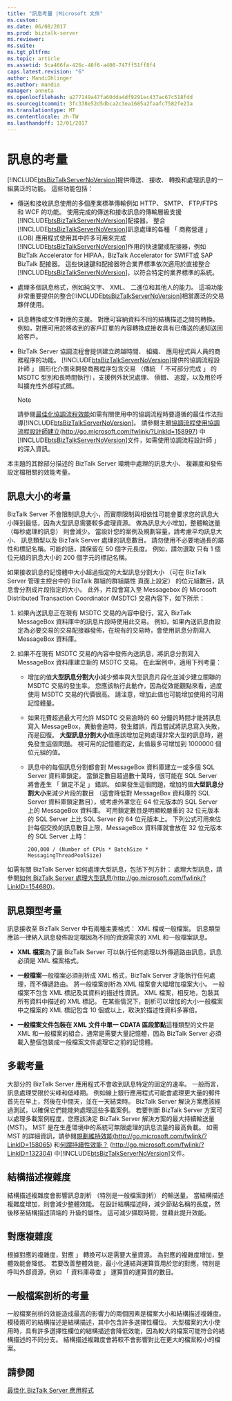 ```yaml
---
title: "訊息考量 |Microsoft 文件"
ms.custom: 
ms.date: 06/08/2017
ms.prod: biztalk-server
ms.reviewer: 
ms.suite: 
ms.tgt_pltfrm: 
ms.topic: article
ms.assetid: 5ca466fa-426c-46f6-a400-747ff51ff8f4
caps.latest.revision: "6"
author: MandiOhlinger
ms.author: mandia
manager: anneta
ms.openlocfilehash: a277149a47fa60dda4df9291ec437ac67c518fdd
ms.sourcegitcommit: 3fc338e52d5dbca2c3ea1685a2faafc7582fe23a
ms.translationtype: MT
ms.contentlocale: zh-TW
ms.lasthandoff: 12/01/2017
---
```

# <a name="message-considerations"></a>訊息的考量
[!INCLUDE[btsBizTalkServerNoVersion](../includes/btsbiztalkservernoversion-md.md)]提供傳送、 接收、 轉換和處理訊息的一組廣泛的功能。 這些功能包括：  
  
-   傳送和接收訊息使用的多個產業標準傳輸例如 HTTP、 SMTP、 FTP/FTPS 和 WCF 的功能。 使用完成的傳送和接收訊息的傳輸層級支援[!INCLUDE[btsBizTalkServerNoVersion](../includes/btsbiztalkservernoversion-md.md)]配接器。 整合[!INCLUDE[btsBizTalkServerNoVersion](../includes/btsbiztalkservernoversion-md.md)]訊息處理的各種 「 商務營運 」 (LOB) 應用程式使用其中許多可用來完成[!INCLUDE[btsBizTalkServerNoVersion](../includes/btsbiztalkservernoversion-md.md)]作用的快速鍵或配接器，例如 BizTalk Accelerator for HIPAA，BizTalk Accelerator for SWIFT或 SAP BizTalk 配接器。 這些快速鍵和配接器符合業界標準依次適用於直接整合[!INCLUDE[btsBizTalkServerNoVersion](../includes/btsbiztalkservernoversion-md.md)]，以符合特定的業界標準的系統。  
  
-   處理多個訊息格式，例如純文字、 XML、 二進位和其他人的能力。 這項功能非常重要提供的整合[!INCLUDE[btsBizTalkServerNoVersion](../includes/btsbiztalkservernoversion-md.md)]相當廣泛的交易夥伴使用。  
  
-   訊息轉換或文件對應的支援。 對應可容納資料不同的結構描述之間的轉換。 例如，對應可用於將收到的客戶訂單的內容轉換成接收具有已傳送的通知送回給客戶。  
  
-   BizTalk Server 協調流程會提供建立跨越時間、 組織、 應用程式與人員的商務程序的功能。 [!INCLUDE[btsBizTalkServerNoVersion](../includes/btsbiztalkservernoversion-md.md)]提供的協調流程設計師 」 圖形化介面來開發商務程序包含交易 （傳統 「 不可部分完成 」 的 MSDTC 型別和長時間執行），支援例外狀況處理、 偵錯、 追蹤，以及用於呼叫擴充性外部程式碼。  
  
    > [!NOTE]  
    >  請參閱[最佳化協調流程效能](../technical-guides/optimizing-orchestration-performance.md)如需有關使用中的協調流程時要遵循的最佳作法指導[!INCLUDE[btsBizTalkServerNoVersion](../includes/btsbiztalkservernoversion-md.md)]。 請參閱主題[協調流程使用協調流程設計師建立](http://go.microsoft.com/fwlink/?LinkId=158997)(http://go.microsoft.com/fwlink/?LinkId=158997) 中[!INCLUDE[btsBizTalkServerNoVersion](../includes/btsbiztalkservernoversion-md.md)]文件，如需使用協調流程設計師 」 的深入資訊。  
  
 本主題的其餘部分描述的 BizTalk Server 環境中處理的訊息大小、 複雜度和發佈設定檔相關的效能考量。  
  
## <a name="message-size-considerations"></a>訊息大小的考量  
 BizTalk Server 不會限制訊息大小，而實際限制與相依性可能會要求您的訊息大小降到最低，因為大型訊息需要較多處理資源。 做為訊息大小增加，整體輸送量 （每秒處理的訊息） 則會減少。 當設計您的案例及規劃容量，請考慮平均訊息大小、 訊息類型以及 BizTalk Server 處理的訊息數目。 請勿使用不必要地過長的屬性和標記名稱。可能的話，請保留在 50 個字元長度。 例如，請勿選取 只有 1 個位元組的訊息大小的 200 個字元的標記名稱。  
  
 如果接收訊息的記憶體中大小超過指定的大型訊息分割大小 （可在 BizTalk Server 管理主控台中的 BizTalk 群組的群組屬性 頁面上設定） 的位元組數目，訊息會分割成片段指定的大小。 此外，片段會寫入至 Messagebox 的 Microsoft Distributed Transaction Coordinator (MSDTC) 交易內容下，如下所示：  
  
1.  如果內送訊息正在現有 MSDTC 交易的內容中發行，寫入 BizTalk MessageBox 資料庫中的訊息片段時使用此交易。 例如，如果內送訊息由設定為必要交易的交易配接器發佈，在現有的交易時，會使用訊息分割寫入 MessageBox 資料庫。  
  
2.  如果不在現有 MSDTC 交易的內容中發佈內送訊息，將訊息分割寫入 MessageBox 資料庫建立新的 MSDTC 交易。 在此案例中，適用下列考量：  
  
    -   增加的值**大型訊息分割大小**減少頻率與大型訊息片段化並減少建立關聯的 MSDTC 交易的發生率。 您應該執行此動作，因為從效能觀點來看，過度使用 MSDTC 交易的代價很高。 請注意，增加此值也可能增加使用的可用記憶體量。  
  
    -   如果花費超過最大可允許 MSDTC 交易逾時的 60 分鐘的時間才能將訊息寫入 MessageBox，異動會逾時，發生錯誤，而且嘗試將訊息寫入失敗，而是回復。 **大型訊息分割大小**值應該增加足夠處理非常大型的訊息時，避免發生這個問題。 視可用的記憶體而定，此值最多可增加到 1000000 個位元組的值。  
  
    -   訊息中的每個訊息分割都會對 MessageBox 資料庫建立一或多個 SQL Server 資料庫鎖定。 當鎖定數目超過數十萬時，很可能在 SQL Server 將會產生 「 鎖定不足 」 錯誤。 如果發生這個問題，增加的值**大型訊息分割大小**来減少片段的數目 （這會降低對 MessageBox 資料庫的 SQL Server 資料庫鎖定數目），或考慮外罩您在 64 位元版本的 SQL Server 上的 MessageBox 資料庫。 可用鎖定數目是明顯較嚴重的 32 位元版本的 SQL Server 上比 SQL Server 的 64 位元版本上。 下列公式可用來估計每個交換的訊息數目上限，MessageBox 資料庫就會放在 32 位元版本的 SQL Server 上時：  
  
        ```  
        200,000 / (Number of CPUs * BatchSize * MessagingThreadPoolSize)  
        ```  
  
 如需有關 BizTalk Server 如何處理大型訊息，包括下列方針： 處理大型訊息，請參閱[如何 BizTalk Server 處理大型訊息](http://go.microsoft.com/fwlink/?LinkID=154680)(http://go.microsoft.com/fwlink/?LinkID=154680)。  
  
## <a name="message-type-considerations"></a>訊息類型考量  
 訊息接收至 BizTalk Server 中有兩種主要格式： XML 檔或一般檔案。 訊息類型應該一律納入訊息發佈設定檔因為不同的資源需求的 XML 和一般檔案訊息。  
  
-   **XML 檔案**為了讓 BizTalk Server 可以執行任何處理以外傳遞路由訊息，訊息必須是 XML 檔案格式。  
  
-   **一般檔案**一般檔案必須剖析成 XML 格式，BizTalk Server 才能執行任何處理，而不傳遞路由。 將一般檔案剖析為 XML 檔案會大幅增加檔案大小。 一般檔案不包含 XML 標記及其資料的描述性資訊。 XML 檔案，相反地，包裝其所有資料中描述的 XML 標記。 在某些情況下，剖析可以增加的大小一般檔案中之檔案的 XML 標記包含 10 個或以上，取決於描述性資料多寡倍。  
  
-   **一般檔案文件包裝在 XML 文件中單一 CDATA 區段節點**這種類型的文件是 XML 和一般檔案的組合，通常是需要大量記憶體，因為 BizTalk Server 必須載入整個包裝成一般檔案文件處理它之前的記憶體。  
  
## <a name="overload-considerations"></a>多載考量  
 大部分的 BizTalk Server 應用程式不會收到訊息特定的固定的速率。 一般而言，訊息處理受限於尖峰和低峰期。 例如線上銀行應用程式可能會處理更大量的郵件首先在早上，然後在中間天，並在一天結束時。 BizTalk Server 解決方案應該經過測試，以確保它們能能夠處理這些多載案例。 若要判斷 BizTalk Server 方案可以處理多載案例程度，您應該決定 BizTalk Server 解決方案的最大持續輸送量 (MST)。 MST 是在生產環境中的系統可無限處理的訊息流量的最高負載。 如需 MST 的詳細資訊，請參閱[規劃維持效能](http://go.microsoft.com/fwlink/?LinkID=158065)(http://go.microsoft.com/fwlink/?LinkID=158065) 和[何謂持續性效能？](http://go.microsoft.com/fwlink/?LinkID=132304) (http://go.microsoft.com/fwlink/?LinkID=132304) 中[!INCLUDE[btsBizTalkServerNoVersion](../includes/btsbiztalkservernoversion-md.md)]文件。  
  
## <a name="schema-complexity"></a>結構描述複雜度  
 結構描述複雜度會影響訊息剖析 （特別是一般檔案剖析） 的輸送量。 當結構描述複雜度增加，則會減少整體效能。 在設計結構描述時，減少節點名稱的長度，然後移至結構描述頂端的 升級的屬性。 這可減少擷取時間，並藉此提升效能。  
  
## <a name="map-complexity"></a>對應複雜度  
 根據對應的複雜度，對應 」 轉換可以是需要大量資源。 為對應的複雜度增加，整體效能會降低。 若要改善整體效能，最小化連結與運算質用於您的對應，特別是呼叫外部資源，例如 「 資料庫尋查 」 運算質的運算質的數目。  
  
## <a name="flat-file-parsing-considerations"></a>一般檔案剖析的考量  
 一般檔案剖析的效能造成最高的影響力的兩個因素是檔案大小和結構描述複雜度。 模稜兩可的結構描述是結構描述，其中包含許多選擇性欄位。 大型檔案的大小使用時，具有許多選擇性欄位的結構描述會降低效能，因為較大的檔案可能符合的結構描述的不同分支。 結構描述複雜度會將較不會影響對比在更大的檔案較小的檔案。  
  
## <a name="see-also"></a>請參閱  
 [最佳化 BizTalk Server 應用程式](../technical-guides/optimizing-biztalk-server-applications.md)